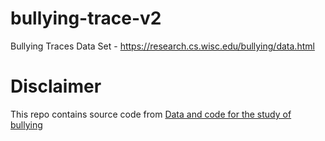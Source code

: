 # bullying-trace-v2
Bullying Traces Data Set - https://research.cs.wisc.edu/bullying/data.html
# Disclaimer
This repo contains source code from [Data and code for the study of bullying](https://research.cs.wisc.edu/bullying/data.html)
